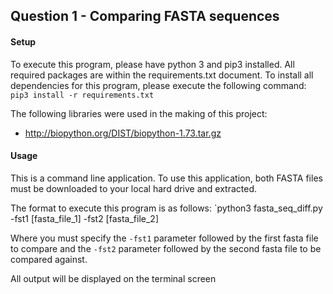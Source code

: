## Question 1 - Comparing FASTA sequences

#### Setup
To execute this program, please have python 3 and pip3 installed.
All required packages are within the requirements.txt document.
To install all dependencies for this program, please execute the following command:
`pip3 install -r requirements.txt`

The following libraries were used in the making of this project:
- http://biopython.org/DIST/biopython-1.73.tar.gz

#### Usage
This is a command line application.
To use this application, both FASTA files must be downloaded to your local hard drive and extracted.

The format to execute this program is as follows:
`python3 fasta_seq_diff.py -fst1 [fasta_file_1] -fst2 [fasta_file_2]

Where you must specify the `-fst1` parameter followed by the first fasta file to compare
and the `-fst2` parameter followed by the second fasta file to be compared against.

All output will be displayed on the terminal screen
